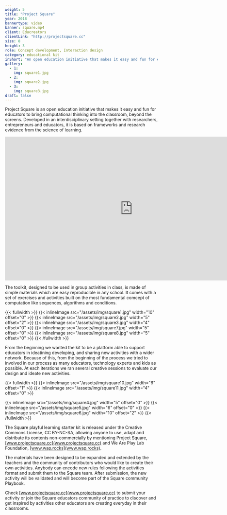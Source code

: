 ```yaml
---
weight: 5
title: "Project Square"
year: 2018
bannertype: video
banner: square.mp4
client: Educreators
clientLink: "http://projectsquare.cc"
size: 8
height: 3
role: Concept development, Interaction design
category: educational kit
inShort: "An open education initiative that makes it easy and fun for educators to bring computational thinking into the classroom, beyond the screens."
gallery:
  - 1:
    img: square1.jpg
  - 2:
    img: square2.jpg
  - 3:
    img: square3.jpg
draft: false
---
```


Project Square is an open education initiative that makes it easy and fun for educators to bring computational thinking into the classroom, beyond the screens. Developed in an interdisciplinary setting together with researchers, entrepreneurs and educators, it is based on frameworks and research evidence from the science of learning.

<iframe width="840" height="473" src="https://www.youtube.com/embed/JERy1X6p-vU" frameborder="0" allow="accelerometer; autoplay; encrypted-media; gyroscope; picture-in-picture" allowfullscreen></iframe>

The toolkit, designed to be used in group activities in class, is made of simple materials which are easy reproducible in any school. It comes with a set of exercises and activities built on the most fundamental comcept of computation like sequences, algorithms and conditions.

{{< fullwidth >}}
	{{< inlineImage src="/assets/img/square1.jpg" width="10" offset="0" >}}
  {{< inlineImage src="/assets/img/square2.jpg" width="5" offset="2" >}}
  {{< inlineImage src="/assets/img/square3.jpg" width="4" offset="0" >}}
  {{< inlineImage src="/assets/img/square7.jpg" width="5" offset="0" >}}
  {{< inlineImage src="/assets/img/square8.jpg" width="5" offset="0" >}}
{{< /fullwidth >}}

From the beginning we wanted the kit to be a platform able to support educators in ideatining developing, and sharing new activities with a wider network. Because of this, from the beginning of the process we tried to involved in our process as many educators, technology experts and kids as possible. At each iterations we ran several creative sessions to evaluate our design and ideate new activities.

{{< fullwidth >}}
  {{< inlineImage src="/assets/img/square10.jpg" width="6" offset="1" >}}
  {{< inlineImage src="/assets/img/square11.jpg" width="4" offset="0" >}}
  <!-- {{< inlineImage src="/assets/img/square12.png" width="8" offset="2" >}} -->

  {{< inlineImage src="/assets/img/square4.jpg" width="5" offset="0" >}}
  {{< inlineImage src="/assets/img/square5.jpg" width="6" offset="0" >}}
  {{< inlineImage src="/assets/img/square6.jpg" width="10" offset="2" >}}
{{< /fullwidth >}}

The Square playful learning starter kit is released under the Creative Commons License, CC BY-NC-SA, allowing anyone to use, adapt and distribute its contents non-commercially by mentioning Project Square, [www.projectsquare.cc](www.projectsquare.cc) and We Are Play Lab Foundation, [www.wap.rocks](www.wap.rocks).

The materials have been designed to be expanded and extended by the teachers and the community of contributors who would like to create their own activities. Anybody can encode new rules following the activities format and submit them to the Square team. After submission, the new activity will be validated and will become part of the Square community Playbook.

Check [www.projectsquare.cc](www.projectsquare.cc) to submit your activity or join the Square educators community of practice to discover and get inspired by activities other educators are creating everyday in their classrooms.
